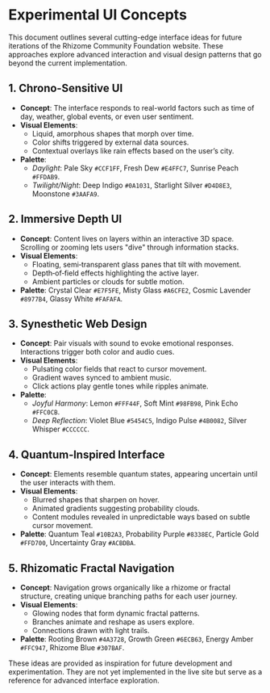 # Experimental UI Concepts

This document outlines several cutting-edge interface ideas for future iterations of the Rhizome Community Foundation website. These approaches explore advanced interaction and visual design patterns that go beyond the current implementation.

## 1. Chrono‑Sensitive UI
- **Concept**: The interface responds to real-world factors such as time of day, weather, global events, or even user sentiment.
- **Visual Elements**:
  - Liquid, amorphous shapes that morph over time.
  - Color shifts triggered by external data sources.
  - Contextual overlays like rain effects based on the user’s city.
- **Palette**:
  - *Daylight*: Pale Sky `#CCF1FF`, Fresh Dew `#E4FFC7`, Sunrise Peach `#FFDAB9`.
  - *Twilight/Night*: Deep Indigo `#0A1031`, Starlight Silver `#D4D8E3`, Moonstone `#3AAFA9`.

## 2. Immersive Depth UI
- **Concept**: Content lives on layers within an interactive 3D space. Scrolling or zooming lets users "dive" through information stacks.
- **Visual Elements**:
  - Floating, semi‑transparent glass panes that tilt with movement.
  - Depth‑of‑field effects highlighting the active layer.
  - Ambient particles or clouds for subtle motion.
- **Palette**: Crystal Clear `#E7F5FE`, Misty Glass `#A6CFE2`, Cosmic Lavender `#8977B4`, Glassy White `#FAFAFA`.

## 3. Synesthetic Web Design
- **Concept**: Pair visuals with sound to evoke emotional responses. Interactions trigger both color and audio cues.
- **Visual Elements**:
  - Pulsating color fields that react to cursor movement.
  - Gradient waves synced to ambient music.
  - Click actions play gentle tones while ripples animate.
- **Palette**:
  - *Joyful Harmony*: Lemon `#FFF44F`, Soft Mint `#98FB98`, Pink Echo `#FFC0CB`.
  - *Deep Reflection*: Violet Blue `#5454C5`, Indigo Pulse `#4B0082`, Silver Whisper `#CCCCCC`.

## 4. Quantum‑Inspired Interface
- **Concept**: Elements resemble quantum states, appearing uncertain until the user interacts with them.
- **Visual Elements**:
  - Blurred shapes that sharpen on hover.
  - Animated gradients suggesting probability clouds.
  - Content modules revealed in unpredictable ways based on subtle cursor movement.
- **Palette**: Quantum Teal `#10B2A3`, Probability Purple `#8338EC`, Particle Gold `#FFD700`, Uncertainty Gray `#ACBDBA`.

## 5. Rhizomatic Fractal Navigation
- **Concept**: Navigation grows organically like a rhizome or fractal structure, creating unique branching paths for each user journey.
- **Visual Elements**:
  - Glowing nodes that form dynamic fractal patterns.
  - Branches animate and reshape as users explore.
  - Connections drawn with light trails.
- **Palette**: Rooting Brown `#4A3728`, Growth Green `#6ECB63`, Energy Amber `#FFC947`, Rhizome Blue `#307BAF`.

These ideas are provided as inspiration for future development and experimentation. They are not yet implemented in the live site but serve as a reference for advanced interface exploration.

